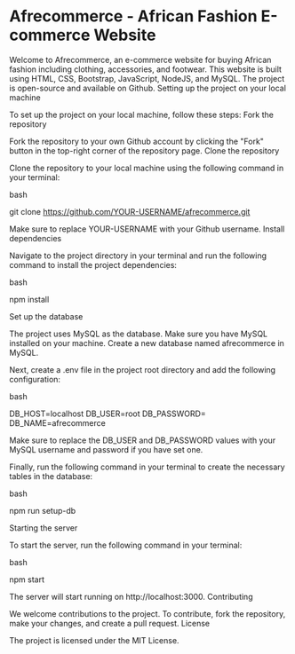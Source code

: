 # Afrecommerce - African Fashion E-commerce Website

Welcome to Afrecommerce, an e-commerce website for buying African fashion including clothing, accessories, and footwear. This website is built using HTML, CSS, Bootstrap, JavaScript, NodeJS, and MySQL. The project is open-source and available on Github.
Setting up the project on your local machine

To set up the project on your local machine, follow these steps:
Fork the repository

Fork the repository to your own Github account by clicking the "Fork" button in the top-right corner of the repository page.
Clone the repository

Clone the repository to your local machine using the following command in your terminal:

bash

git clone https://github.com/YOUR-USERNAME/afrecommerce.git

Make sure to replace YOUR-USERNAME with your Github username.
Install dependencies

Navigate to the project directory in your terminal and run the following command to install the project dependencies:

bash

npm install

Set up the database

The project uses MySQL as the database. Make sure you have MySQL installed on your machine. Create a new database named afrecommerce in MySQL.

Next, create a .env file in the project root directory and add the following configuration:

bash

DB_HOST=localhost
DB_USER=root
DB_PASSWORD=
DB_NAME=afrecommerce

Make sure to replace the DB_USER and DB_PASSWORD values with your MySQL username and password if you have set one.

Finally, run the following command in your terminal to create the necessary tables in the database:

bash

npm run setup-db

Starting the server

To start the server, run the following command in your terminal:

bash

npm start

The server will start running on http://localhost:3000.
Contributing

We welcome contributions to the project. To contribute, fork the repository, make your changes, and create a pull request.
License

The project is licensed under the MIT License.
